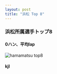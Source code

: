 ```yaml
---
layout: post
title: "浜松 Top 8"
---
```


### 浜松所属選手トップ8

#### 0ハン、平均lap

![hamamatsu top8]({{site.baseurl}}/images/hamamatsu_top8.png)

#### kjl